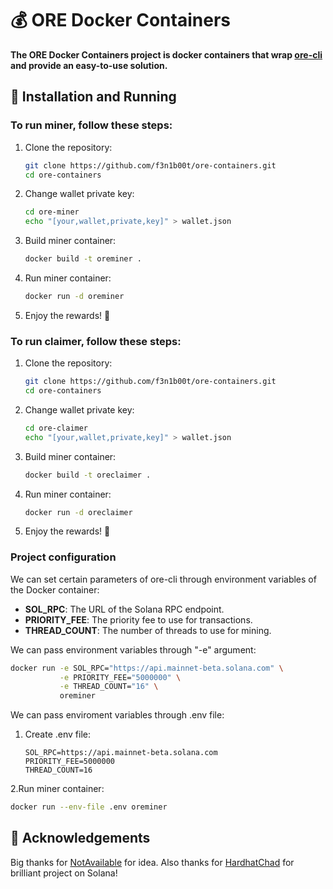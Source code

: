 # 💰 ORE Docker Containers

**The ORE Docker Containers project is docker containers that wrap [ore-cli](https://github.com/HardhatChad/ore-cli) and provide an easy-to-use solution.**

## 🏁 Installation and Running

### To run miner, follow these steps:

1. Clone the repository:
   ```bash
   git clone https://github.com/f3n1b00t/ore-containers.git
   cd ore-containers
   ```
2. Change wallet private key:
   ```bash 
   cd ore-miner
   echo "[your,wallet,private,key]" > wallet.json
   ```  
3. Build miner container:
   ```bash
   docker build -t oreminer .
   ```
4. Run miner container:
   ```bash
   docker run -d oreminer
   ```
5. Enjoy the rewards! 🎉

### To run claimer, follow these steps:

1. Clone the repository:
   ```bash
   git clone https://github.com/f3n1b00t/ore-containers.git
   cd ore-containers
   ```
2. Change wallet private key:
   ```bash 
   cd ore-claimer
   echo "[your,wallet,private,key]" > wallet.json
   ```  
3. Build miner container:
   ```bash
   docker build -t oreclaimer .
   ```
4. Run miner container:
   ```bash
   docker run -d oreclaimer
   ```
5. Enjoy the rewards! 🎉

### Project configuration
We can set certain parameters of ore-cli through environment variables of the Docker container:
- **SOL_RPC**: The URL of the Solana RPC endpoint. 
- **PRIORITY_FEE**: The priority fee to use for transactions.
- **THREAD_COUNT**: The number of threads to use for mining.

We can pass environment variables through "-e" argument:
```bash
docker run -e SOL_RPC="https://api.mainnet-beta.solana.com" \
           -e PRIORITY_FEE="5000000" \
           -e THREAD_COUNT="16" \
           oreminer
```

We can pass enviroment variables through .env file:
1. Create .env file:
   ```plaintext
   SOL_RPC=https://api.mainnet-beta.solana.com
   PRIORITY_FEE=5000000
   THREAD_COUNT=16
   ```
2.Run miner container:
   ``` bash
   docker run --env-file .env oreminer
   ```

## 🤝 Acknowledgements

Big thanks for [NotAvailable](https://github.com/ForgetMeHoney) for idea. Also thanks for [HardhatChad](https://github.com/HardhatChad) for brilliant project on Solana!